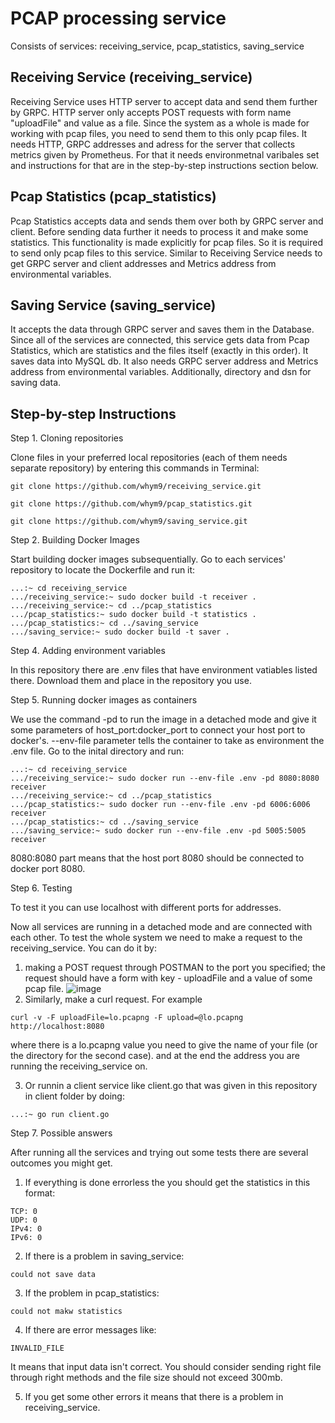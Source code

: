 # PCAP processing service

Consists of services: receiving_service, pcap_statistics, saving_service

## Receiving Service (receiving_service)

Receiving Service uses HTTP server to accept data and send them further by GRPC. HTTP server only accepts POST requests with form name "uploadFile" and value as a file. Since the system as a whole is made for working with pcap files, you need to send them to this only pcap files.
It needs HTTP, GRPC addresses and adress for the server that collects metrics given by Prometheus. For that it needs environmetnal varibales set and instructions for that are in the step-by-step instructions section below. 

## Pcap Statistics (pcap_statistics)

Pcap Statistics accepts data and sends them over both by GRPC server and client. Before sending data further it needs to process it and make some statistics. This functionality is made explicitly for pcap files. So it is required to send only pcap files to this service.
Similar to Receiving Service needs to get GRPC server and client addresses and Metrics address from environmental variables.

## Saving Service (saving_service)

It accepts the data through GRPC server and saves them in the Database. Since all of the services are connected, this service gets data from Pcap Statistics, which are statistics and the files itself (exactly in this order). It saves data into MySQL db.
It also needs GRPC server address and Metrics address from environmental variables. Additionally, directory and dsn for saving data.

## Step-by-step Instructions

Step 1. Cloning repositories

Clone files in your preferred local repositories (each of them needs separate  repository) by entering this commands in Terminal:

```
git clone https://github.com/whym9/receiving_service.git

git clone https://github.com/whym9/pcap_statistics.git

git clone https://github.com/whym9/saving_service.git

```

Step 2. Building Docker Images

Start building docker images subsequentially. Go to each services' repository to locate the Dockerfile and run it: 

```
...:~ cd receiving_service
.../receiving_service:~ sudo docker build -t receiver . 
.../receiving_service:~ cd ../pcap_statistics
.../pcap_statistics:~ sudo docker build -t statistics . 
.../pcap_statistics:~ cd ../saving_service
.../saving_service:~ sudo docker build -t saver . 
```

Step 4. Adding environment variables

In this repository there are .env files that have environment vatiables listed there. Download them and place in the repository you use.


Step 5. Running docker images as containers 

We use the command -pd to run the image in a detached mode and give it some parameters of host_port:docker_port to connect your host port to docker's. --env-file parameter tells the container to take as environment the .env file. Go to the inital directory and run:

```
...:~ cd receiving_service
.../receiving_service:~ sudo docker run --env-file .env -pd 8080:8080 receiver 
.../receiving_service:~ cd ../pcap_statistics
.../pcap_statistics:~ sudo docker run --env-file .env -pd 6006:6006 receiver
.../pcap_statistics:~ cd ../saving_service
.../saving_service:~ sudo docker run --env-file .env -pd 5005:5005 receiver
```

8080:8080 part means that the host port 8080 should be connected to docker port 8080.

Step 6. Testing

To test it you can use localhost with different ports for addresses.

Now all services are running in a detached mode and are connected with each other. To test the whole system we need to make a request to the receiving_service. 
You can do it by:
1. making a POST request through POSTMAN to the port you specified; the request should have a form with key - uploadFile and a value of some pcap file. 
![image](https://user-images.githubusercontent.com/104463020/192141599-58df7c58-0b59-4d7d-8a9c-11b820ad9d9c.png)
2. Similarly, make a curl request. For  example 
```
curl -v -F uploadFile=lo.pcapng -F upload=@lo.pcapng http://localhost:8080
```

where there is a lo.pcapng value you need to give the name of your file (or the directory for the second case). and at the end the address you are running the receiving_service on.

3. Or runnin a client service like client.go that was given in this repository in client folder by doing:

```
...:~ go run client.go
```

Step 7. Possible answers

After running all the services and trying out some tests there are several outcomes you might get.

1) If everything is done errorless the you should get the statistics in this format:
```
TCP: 0
UDP: 0
IPv4: 0
IPv6: 0
```
2) If there is a problem in saving_service:
```
could not save data
```

3) If  the problem in pcap_statistics:
```
could not makw statistics
```

4) If there are error messages like:
```
INVALID_FILE
```
It means that input data isn't correct. You should consider sending right file through right methods and the file size should not exceed 300mb.

5) If you get some other errors it means that there is a problem in receiving_service.
